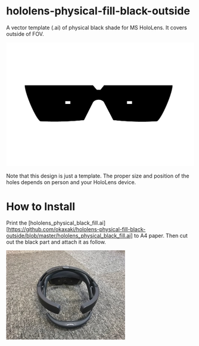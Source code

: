 # hololens-physical-fill-black-outside
A vector template (.ai) of physical black shade for MS HoloLens. It covers outside of FOV.

![appearance](image.png)

Note that this design is just a template. The proper size and position of the holes depends on person and your HoloLens device.

# How to Install
Print the [hololens_physical_black_fill.ai][https://github.com/okaxaki/hololens-physical-fill-black-outside/blob/master/hololens_physical_black_fill.ai] to A4 paper. Then cut out the black part and attach it as follow.

![installed](installed.jpg)
